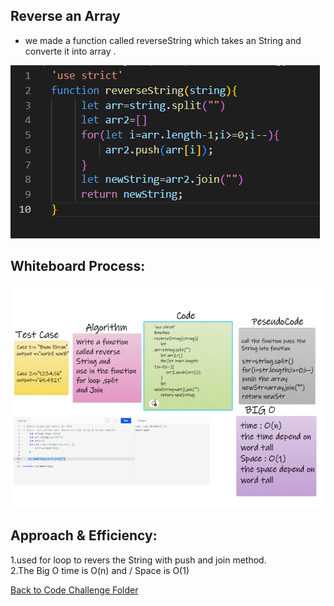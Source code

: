 ## Reverse an Array 

* we made a function called reverseString which takes an String  and converte it into array .

![reversString](./assest/Capture3.png)


## Whiteboard Process: 
![whiteBoard](./assest/Capture2.png)




## Approach & Efficiency:
1.used for loop to revers the String with push and join method.<br>
2.The Big O time is O(n) and / Space is O(1)




[Back to Code Challenge Folder](../../code-challenges/)